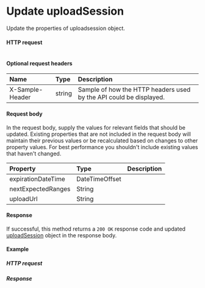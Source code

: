 # Update uploadSession

Update the properties of uploadsession object.
#### HTTP request
```http

```

#### Optional request headers
| Name       | Type | Description|
|:-----------|:------|:----------|
| X-Sample-Header  | string  | Sample of how the HTTP headers used by the API could be displayed.|

#### Request body
In the request body, supply the values for relevant fields that should be updated. Existing properties that are not included in the request body will maintain their previous values or be recalculated based on changes to other property values. For best performance you shouldn't include existing values that haven't changed.

| Property	   | Type	|Description|
|:---------------|:--------|:----------|
|expirationDateTime|DateTimeOffset||
|nextExpectedRanges|String||
|uploadUrl|String||

#### Response
If successful, this method returns a `200 OK` response code and updated [uploadSession](../resources/uploadsession.md) object in the response body.
#### Example
##### HTTP request
##### Response
